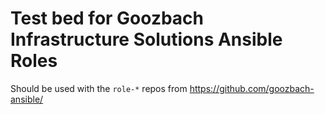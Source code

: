 # Test bed for Goozbach Infrastructure Solutions Ansible Roles

Should be used with the `role-*` repos from https://github.com/goozbach-ansible/
